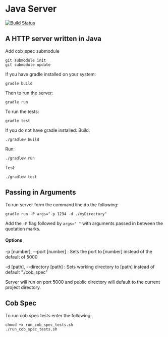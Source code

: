 # Java Server
[![Build Status](https://travis-ci.org/akiraandy/javaServer.svg?branch=master)](https://travis-ci.org/akiraandy/javaServer)

## A HTTP server written in Java

Add cob_spec submodule

```
git submodule init
git submodule update
```

If you have gradle installed on your system:

```gradle build```

Then to run the server:

```gradle run```

To run the tests:

```gradle test```

If you do not have gradle installed:
Build:

```./gradlew build```

Run:

```./gradlew run```

Test:

```./gradlew test```

## Passing in Arguments

To run server form the command line do the following:

```$bash
gradle run -P args="-p 1234 -d ./myDirectory"
```

Add the ```-P``` flag followed by ```args=" "``` with arguments passed in between the quotation marks.

#### Options

-p [number], --port [number] : Sets the port to [number] instead of the default of 5000

-d [path], --directory [path] : Sets working directory to [path] instead of default "./cob_spec"

Server will run on port 5000 and public directory will default to the current project directory.

## Cob Spec

To run cob spec tests enter the following:
```
chmod +x run_cob_spec_tests.sh
./run_cob_spec_tests.sh
```

